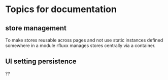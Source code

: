# Topics for documentation

## store management

To make stores reusable across pages and not use static instances defined somewhere in a module rfluxx manages stores centrally via a container.


## UI setting persistence

??